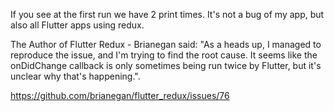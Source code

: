 If you see at the first run we have 2 print times. It's not a bug of my app, but also all Flutter apps using redux.

The Author of Flutter Redux - Brianegan said: "As a heads up, I managed to reproduce the issue, and I'm trying to find the root cause. It seems like the onDidChange callback is only sometimes being run twice by Flutter, but it's unclear why that's happening.".

https://github.com/brianegan/flutter_redux/issues/76


